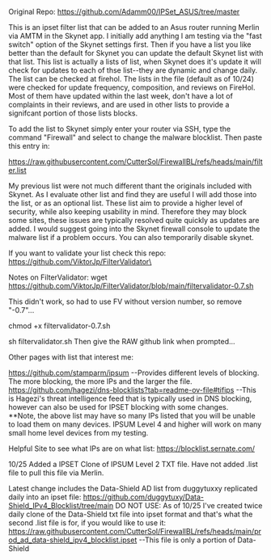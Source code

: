Original Repo:
https://github.com/Adamm00/IPSet_ASUS/tree/master

This is an ipset filter list that can be added to an Asus router running Merlin via AMTM in the Skynet app.  I initially add anything I am testing via the "fast switch" option of the Skynet settings first.  Then if you have a list you like better than the default for Skynet you can update the default Skynet list with that list.  This list is actually a lists of list, when Skynet does it's update it will check for updates to each of thse list--they are dynamic and change daily.  The list can be checked at firehol.  The lists in the file (default as of 10/24) were checked for update frequency, composition, and reviews on FireHol.  Most of them have updated within the last week, don't have a lot of complaints in their reviews, and are used in other lists to provide a signifcant portion of those lists blocks.

To add the list to Skynet simply enter your router via SSH, type the command "Firewall" and select to change the malware blocklist.  Then paste this entry in:

https://raw.githubusercontent.com/CutterSol/FirewallBL/refs/heads/main/filter.list

My previous list were not much different thant the originals included with Skynet.  As I evaluate other list and find they are useful I will add those into the list, or as an optional list.  These list aim to provide a higher level of security, while also keeping usability in mind.  Therefore they may block some sites, these issues are typically resolved quite quickly as updates are added.  I would suggest going into the Skynet firewall console to update the malware list if a problem occurs.  You can also temporarily disable skynet.  

If you want to validate your list check this repo: https://github.com/ViktorJp/FilterValidator\

Notes on FilterValidator:
wget https://github.com/ViktorJp/FilterValidator/blob/main/filtervalidator-0.7.sh 

This didn't work, so had to use FV without version number, so remove "-0.7"...  

chmod +x filtervalidator-0.7.sh 

sh filtervalidator.sh
Then give the RAW github link when prompted...  

Other pages with list that interest me:

https://github.com/stamparm/ipsum  --Provides different levels of blocking.  The more blocking, the more IPs and the larger the file.  
https://github.com/hagezi/dns-blocklists?tab=readme-ov-file#tifips --This is Hagezi's threat intelligence feed that is typically used in DNS blocking, however can also be used for IPSET blocking with some changes.  
**Note, the above list may have so many IPs listed that you will be unable to load them on many devices.  IPSUM Level 4 and higher will work on many small home level devices from my testing.  

Helpful Site to see what IPs are on what list:
https://blocklist.sernate.com/

10/25 Added a IPSET Clone of IPSUM Level 2 TXT file.  Have not added .list file to pull this file via Merlin.  

Latest change includes the Data-Shield AD list from duggytuxxy replicated daily into an ipset file:
https://github.com/duggytuxy/Data-Shield_IPv4_Blocklist/tree/main
DO NOT USE:
As of 10/25 I've created twice daily clone of the Data-Shield txt file into ipset format and that's what the second .list file is for, if you would like to use it:
https://raw.githubusercontent.com/CutterSol/FirewallBL/refs/heads/main/prod_ad_data-shield_ipv4_blocklist.ipset --This file is only a portion of Data-Shield


